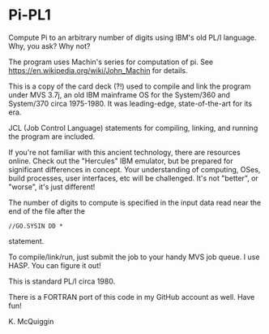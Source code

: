 # Pi-PL1
Compute Pi to an arbitrary number of digits using IBM's old PL/I language.  Why, you ask? Why not?

The program uses Machin's series for computation of pi. See https://en.wikipedia.org/wiki/John_Machin for details.

This is a copy of the card deck (?!) used to compile and link the program under MVS 3.7j, an old IBM mainframe OS for the System/360 and System/370 circa 1975-1980.  It was leading-edge, state-of-the-art for its era.

JCL (Job Control Language) statements for compiling, linking, and running the program are included.

If you're not familiar with this ancient technology, there are resources online.  Check out the "Hercules" IBM emulator, but be prepared for significant differences in concept.  Your understanding of computing, OSes, build processes, user interfaces, etc will be challenged.  It's not "better", or "worse", it's just different!

The number of digits to compute is specified in the input data read near the end of the file after the

```
//GO.SYSIN DD *
```

statement.

To compile/link/run, just submit the job to your handy MVS job queue.  I use HASP.  You can figure it out!

This is standard PL/I circa 1980.

There is a FORTRAN port of this code in my GitHub account as well.  Have fun!

K. McQuiggin
